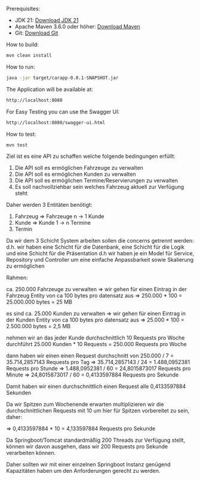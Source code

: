 

Prerequisites:

- JDK 21: [Download JDK 21](https://www.oracle.com/java/technologies/javase/jdk21-archive-downloads.html)
- Apache Maven 3.6.0 oder höher: [Download Maven](https://maven.apache.org/download.cgi)
- Git: [Download Git](https://git-scm.com/downloads)



How to build:


```bash
mvn clean install
```

How to run:

```bash
java -jar target/carapp-0.0.1-SNAPSHOT.jar
```

The Application will be available at:

```bash
http://localhost:8080
```

For Easy Testing you can use the Swagger UI:

```bash
http://localhost:8080/swagger-ui.html
```

How to test:

```bash
mvn test
```







Ziel ist es eine API zu schaffen welche folgende bedingungen erfüllt:


1. Die API soll es ermöglichen Fahrzeuge zu verwalten
2. Die API soll es ermöglichen Kunden zu verwalten
3. Die API soll es ermöglichen Termine/Reservierungen zu verwalten
4. Es soll nachvollziehbar sein welches Fahrzeug aktuell zur Verfügung steht

Daher werden 3 Entitäten benötigt:

1. Fahrzeug => Fahrzeuge n -> 1 Kunde
2. Kunde => Kunde 1 -> n Termine
3. Termin


Da wir dem 3 Schicht System arbeiten sollen die concerns getrennt werden:
 d.h. wir haben eine Schicht für die Datenbank, eine Schicht für die Logik und eine Schicht für die Präsentation
 d.h wir haben je ein Model für Service, Repository und Controller um eine einfache Anpassbarkeit sowie Skalierung zu ermöglichen





Rahmen:

ca. 250.000 Fahrzeuge zu verwalten
 => wir gehen für einen Eintrag in der Fahrzeug Entity von ca 100 bytes pro datensatz aus
    => 250.000 * 100 = 25.000.000 bytes = 25 MB

es sind ca. 25.000 Kunden zu verwalten
    => wir gehen für einen Eintrag in der Kunden Entity von ca 100 bytes pro datensatz aus
        => 25.000 * 100 = 2.500.000 bytes = 2,5 MB

nehmen wir an das jeder Kunde durchschnittlich 10 Requests pro Woche durchführt
    25.000 Kunden * 10 Requests = 250.000 Requests pro Woche

dann haben wir einen einen Request durchschnitt von 250.000 / 7 = 35.714,2857143 Requests pro Tag
    => 35.714,2857143 / 24 = 1.488,0952381 Requests pro Stunde
    => 1.488,0952381 / 60 = 24,8015873017 Requests pro Minute
    => 24,8015873017 / 60 = 0,4133597884 Requests pro Sekunde


Damit haben wir einen durchschnittlich einen Request alle 0,4133597884 Sekunden

Da wir Spitzen zum Wochenende erwarten multiplizieren wir die durchschnittlichen Requests mit 10
um hier für Spitzen vorbereitet zu sein, daher:

 => 0,4133597884 * 10 = 4,133597884 Requests pro Sekunde


Da Springboot/Tomcat standardmäßig 200 Threads zur Verfügung stellt, 
können wir davon ausgehen, dass wir 200 Requests pro Sekunde verarbeiten können.


Daher sollten wir mit einer einzelnen Springboot Instanz genügend Kapazitäten
haben um den Anforderungen gerecht zu werden.




   
    